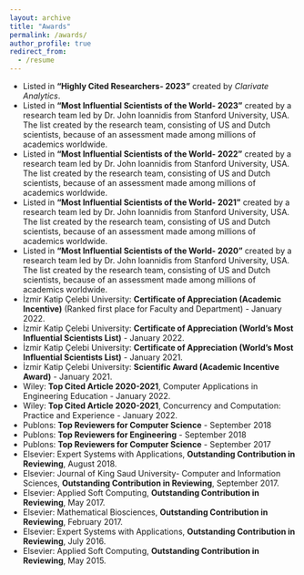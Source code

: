 ```yaml
---
layout: archive
title: "Awards"
permalink: /awards/
author_profile: true
redirect_from:
  - /resume
---
```

* Listed in **“Highly Cited Researchers- 2023”** created by *Clarivate Analytics*.
* Listed in **“Most Influential Scientists of the World- 2023”** created by a research team led by Dr. John Ioannidis from Stanford University, USA. The list created by the research team, consisting of US and Dutch scientists, because of an assessment made among millions of academics worldwide.
* Listed in **“Most Influential Scientists of the World- 2022”** created by a research team led by Dr. John Ioannidis from Stanford University, USA. The list created by the research team, consisting of US and Dutch scientists, because of an assessment made among millions of academics worldwide.
* Listed in **“Most Influential Scientists of the World- 2021”** created by a research team led by Dr. John Ioannidis from Stanford University, USA. The list created by the research team, consisting of US and Dutch scientists, because of an assessment made among millions of academics worldwide.
* Listed in **“Most Influential Scientists of the World- 2020”** created by a research team led by Dr. John Ioannidis from Stanford University, USA. The list created by the research team, consisting of US and Dutch scientists, because of an assessment made among millions of academics worldwide.
* İzmir Katip Çelebi University: **Certificate of Appreciation (Academic Incentive)** (Ranked first place for Faculty and Department) - January 2022.
* İzmir Katip Çelebi University: **Certificate of Appreciation (World’s Most Influential Scientists List)** - January 2022.
* İzmir Katip Çelebi University: **Certificate of Appreciation (World’s Most Influential Scientists List)** - January 2021.
* İzmir Katip Çelebi University: **Scientific Award (Academic Incentive Award)** - January 2021.
* Wiley: **Top Cited Article 2020-2021**, Computer Applications in Engineering Education - January 2022.
* Wiley: **Top Cited Article 2020-2021**, Concurrency and Computation: Practice and Experience - January 2022.
* Publons: **Top Reviewers for Computer Science** - September 2018
* Publons: **Top Reviewers for Engineering** - September 2018
* Publons: **Top Reviewers for Computer Science** - September 2017
* Elsevier: Expert Systems with Applications, **Outstanding Contribution in Reviewing**, August 2018.
* Elsevier: Journal of King Saud University- Computer and Information Sciences, **Outstanding Contribution in Reviewing**, September 2017.
* Elsevier: Applied Soft Computing, **Outstanding Contribution in Reviewing**, May 2017.
* Elsevier: Mathematical Biosciences, **Outstanding Contribution in Reviewing**, February 2017.
* Elsevier: Expert Systems with Applications, **Outstanding Contribution in Reviewing**, July 2016.
* Elsevier: Applied Soft Computing, **Outstanding Contribution in Reviewing**, May 2015.
